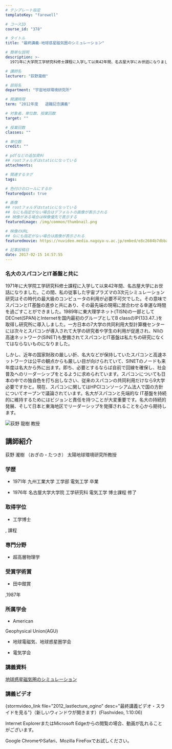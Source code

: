 ```yaml
---
# テンプレート指定
templateKey: "farewell"

# コースID
course_id: "378"

# タイトル
title: "最終講義-地球惑星磁気圏のシミュレーション"

# 簡単な説明
description: >-
  1971年に大学院工学研究科修士課程に入学して以来42年間、名古屋大学にお世話になりました。この間、私の従事した宇宙プラズマの3次元シミュレーション研究はその時代の最大級のコンピュータの利用が必要...

# 講師名
lecturer: "荻野瀧樹"

# 部局名
department: "宇宙地球環境研究所"

# 開講時限
term: "2012年度	退職記念講義"

# 対象者、単位数、授業回数
target: ""

# 授業回数
classes: ""

# 単位数
credit: ""

# pdfなどの追加資料
## rootフォルダはstaticになっている
attachments: 

# 関連するタグ
tags:

# 色付けのロールにするか
featuredpost: true

# 画像
## rootフォルダはstaticになっている
## なにも指定がない場合はデフォルトの画像が表示される
## 映像がある場合は映像優先で表示する
featuredimage: /img/common/thumbnail.png

# 映像のURL
## なにも指定がない場合は画像が表示される
featuredmovie: https://nuvideo.media.nagoya-u.ac.jp/embed/e8c2684b7dbba1fa5110fda9e8ae159ef62624aa

# 記事投稿日
date: 2017-02-15 14:57:55
---
```


### 名大のスパコンとIT基盤と共に

1971年に大学院工学研究科修士課程に入学して以来42年間、名古屋大学にお世話になりました。この間、私の従事した宇宙プラズマの3次元シミュレーション研究はその時代の最大級のコンピュータの利用が必要不可欠でした。その意味でスパコンとIT基盤の進歩と共にあり、その最先端の現場に居合わせる幸運な時間を過ごすことができました。1989年に東大理学ネット(TISN)の一部として DECnet(SPAN)とInternetを国内最初のグループとしてB classのIP(133.47.*.*)を取得し研究所に導入しました。一方日本の7大学の共同利用大型計算機センターには次々とスパコンが導入されて大学の研究者や学生の利用が促進され、NIIの高速ネットワーク(SINET)も整備されてスパコンとIT基盤は私たちの研究になくてはならないものになりました。

しかし、近年の国家財政の厳しい折、名大などが保持していたスパコンと高速ネットワークは公平の観点からも厳しい目が向けられていて、SINETのノードも来年度は名大から外に出ます。即ち、必要とするならば自前で回線を確保し、社会普及へのリーダーシップをとるように求められています。スパコンについても日本の中での独自色を打ち出しなさい、従来のスパコンの共同利用だけなら9大学必要ですかと。現在、スパコンに関してはHPCIコンソーシアム法人で国の方針についてオープンで議論されています。名大がスパコンと先端的な IT基盤を持続的に維持するためにはビジョンと責任を持つことが大変重要です。名大の持続的発展、そして日本と東海地区でリーダーシップを発揮されることを心から期待します。

![荻野 龍樹 教授](/files/378/s_H24ogino_facephoto.jpg) 

## 講師紹介

荻野 瀧樹 （おぎの・たつき） 太陽地球環境研究所教授

### 学歴

* 1971年 九州工業大学 工学部 電気工学 卒業

* 1976年 名古屋大学大学院 工学研究科 電気工学 博士課程 修了

### 取得学位

* 工学博士

, 課程

### 専門分野

* 超高層物理学

### 受賞学術賞

* 田中館賞

,1987年

### 所属学会

* American

Geophysical Union(AGU)

* 地球電磁気、地球惑星圏学会

* 電気学会

### 講義資料

[地球惑星磁気圏のシミュレーション](/files/378/H24ogino.pdf) 

### 講義ビデオ

{stormvideo_link file="2012_lastlecture_ogino" desc="最終講義ビデオ・スライドを見る"}（新しいウィンドウが開きます）(Flashvideo, 1:10:06)

Internet ExplorerまたはMicrosoft Edgeからの閲覧の場合、動画が乱れることがございます。

Google ChromeやSafari、Mozilla FireFoxでお試しください。